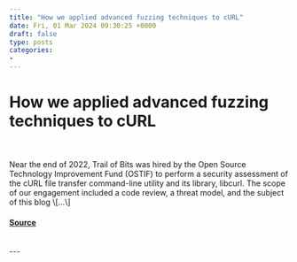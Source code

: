 ```yaml
---
title: "How we applied advanced fuzzing techniques to cURL"
date: Fri, 01 Mar 2024 09:30:25 +0000
draft: false
type: posts
categories: 
- 
---
```

# How we applied advanced fuzzing techniques to cURL

<br/>

<br/>
Near the end of 2022, Trail of Bits was hired by the Open Source Technology Improvement Fund (OSTIF) to perform a security assessment of the cURL file transfer command-line utility and its library, libcurl. The scope of our engagement included a code review, a threat model, and the subject of this blog \[…\]

#### [Source](https://blog.trailofbits.com/2024/03/01/toward-more-effective-curl-fuzzing/)

<br/>
---
